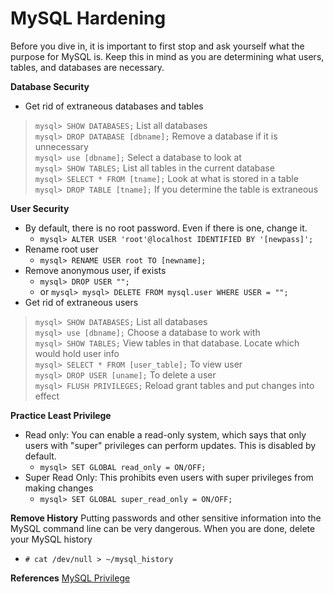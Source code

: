 # MySQL Hardening

Before you dive in, it is important to first stop and ask yourself what the purpose for MySQL is. Keep this in mind as you are determining what users, tables, and databases are necessary.

**Database Security** 
 - Get rid of extraneous databases and tables
>  `mysql> SHOW DATABASES;` List all databases\
>  `mysql> DROP DATABASE [dbname];` Remove a database if it is unnecessary\
>  `mysql> use [dbname];` Select a database to look at\
>  `mysql> SHOW TABLES;` List all tables in the current database\
>  `mysql> SELECT * FROM [tname];` Look at what is stored in a table\
>  `mysql> DROP TABLE [tname];` If you determine the table is extraneous

**User Security**
 - By default, there is no root password. Even if there is one, change it.
	 - `mysql> ALTER USER 'root'@localhost IDENTIFIED BY '[newpass]';`
 - Rename root user
	 - `mysql> RENAME USER root TO [newname];`
 - Remove anonymous user, if exists
	 - `mysql> DROP USER "";`
	 - or `mysql> mysql> DELETE FROM mysql.user WHERE USER = "";`
 - Get rid of extraneous users
> `mysql> SHOW DATABASES;` List all databases\
> `mysql> use [dbname];` Choose a database to work with\
> `mysql> SHOW TABLES;` View tables in that database. Locate which would hold user info\
> `mysql> SELECT * FROM [user_table];` To view user\
> `mysql> DROP USER [uname];` To delete a user\
> `mysql> FLUSH PRIVILEGES;` Reload grant tables and put changes into effect
 

**Practice Least Privilege**

 - Read only: You can enable a read-only system, which says that only users with "super"
   privileges can perform updates. This is disabled by default.
	 - `mysql> SET GLOBAL read_only = ON/OFF;`
 - Super Read Only: This prohibits even users with super privileges from making changes
	 - `mysql> SET GLOBAL super_read_only = ON/OFF;`

**Remove History**
Putting passwords and other sensitive information into the MySQL command line can be very dangerous. When you are done, delete your MySQL history

 - `# cat /dev/null > ~/mysql_history`

**References**
[MySQL Privilege](https://dev.mysql.com/doc/refman/8.0/en/privileges-provided.html)
